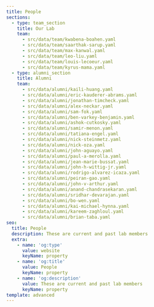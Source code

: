 ```yaml
---
title: People
sections:
  - type: team_section
    title: Our Lab
    team:
      - src/data/team/kwabena-boahen.yaml
      - src/data/team/saarthak-sarup.yaml
      - src/data/team/max-kanwal.yaml
      - src/data/team/leo-liu.yaml
      - src/data/team/louis-lecoeur.yaml
      - src/data/team/kyrus-mama.yaml
  - type: alumni_section
    title: Alumni
    team:
      - src/data/alumni/kaili-huang.yaml
      - src/data/alumni/eric-kauderer-abrams.yaml
      - src/data/alumni/jonathan-timcheck.yaml
      - src/data/alumni/alex-neckar.yaml
      - src/data/alumni/sam-fok.yaml
      - src/data/alumni/ben-varkey-benjamin.yaml
      - src/data/alumni/ashok-cutkosky.yaml
      - src/data/alumni/samir-menon.yaml
      - src/data/alumni/tatiana-engel.yaml
      - src/data/alumni/nick-steinmetz.yaml
      - src/data/alumni/nick-oza.yaml
      - src/data/alumni/john-aguayo.yaml
      - src/data/alumni/paul-a-merolla.yaml
      - src/data/alumni/jean-marie-bussat.yaml
      - src/data/alumni/john-h-wittig-jr.yaml
      - src/data/alumni/rodrigo-alvarez-icaza.yaml
      - src/data/alumni/peiran-gao.yaml
      - src/data/alumni/john-v-arthur.yaml
      - src/data/alumni/anand-chandrasekaran.yaml
      - src/data/alumni/sridhar-devarajan.yaml
      - src/data/alumni/bo-wen.yaml
      - src/data/alumni/kai-michael-hynna.yaml
      - src/data/alumni/kareem-zaghloul.yaml
      - src/data/alumni/brian-taba.yaml
seo:
  title: People
  description: These are current and past lab members
  extra:
    - name: 'og:type'
      value: website
      keyName: property
    - name: 'og:title'
      value: People
      keyName: property
    - name: 'og:description'
      value: These are current and past lab members
      keyName: property
template: advanced
---
```

